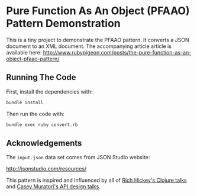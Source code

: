 Pure Function As An Object (PFAAO) Pattern Demonstration
========================================================

This is a tiny project to demonstrate the PFAAO pattern.
It converts a JSON document to an XML document.
The accompanying article article is available here: <http://www.rubypigeon.com/posts/the-pure-function-as-an-object-pfaao-pattern/>


Running The Code
----------------

First, install the dependencies with:

```sh
bundle install
```

Then run the code with:

```sh
bundle exec ruby convert.rb
```


Acknowledgements
----------------

The `input.json` data set comes from JSON Studio website:

<http://jsonstudio.com/resources/>

This pattern is inspired and influenced by all of [Rich Hickey's Clojure talks][] and [Casey Muratori's API design talks][].

[Rich Hickey's Clojure talks]: http://www.infoq.com/author/Rich-Hickey#Presentations
[Casey Muratori's API design talks]: http://mollyrocket.com/casey/stream_0028.html
